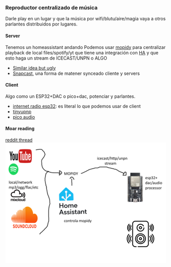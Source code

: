 ### Reproductor centralizado de música
Darle play en un lugar y que la música por wifi/blutu/aire/magia vaya a otros parlantes distribuidos por lugares.

#### Server
Tenemos un homeassistant andando
Podemos usar [mopidy](https://mopidy.com/) para centralizar playback de local files/spotify/yt que tiene una integración con [HA](https://community.home-assistant.io/t/media-player-platform-for-mopidy/265836) y que esto haga un stream de ICECAST/UNPN o ALGO

- [Similar idea but ugly](https://community.home-assistant.io/t/multi-room-audio-with-snapcast-mopidy-and-home-assistant/42556)
- [Snapcast](https://github.com/badaix/snapcast), una forma de matener synceado cliente y servers


#### Client
Algo como un ESP32+DAC o pico+dac, potenciar y parlantes.

- [internet radio esp32](https://github.com/pisicaverde/yet-another-internet-radio-ESP32): es literal lo que podemos usar de client
- [tinyupnp](https://github.com/ofekp/TinyUPnP)
- [pico audio](https://www.waveshare.com/wiki/Pico-Audio)


#### Moar reading
[reddit thread](https://www.reddit.com/r/homeassistant/comments/y1gu3f/multiroom_audio_snapcast_spotify_connect_airplay/)
![idea](scheme.png)
